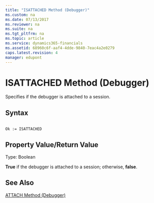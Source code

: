 ```yaml
---
title: "ISATTACHED Method (Debugger)"
ms.custom: na
ms.date: 07/13/2017
ms.reviewer: na
ms.suite: na
ms.tgt_pltfrm: na
ms.topic: article
ms.service: dynamics365-financials
ms.assetid: 68960c6f-aaf4-4dde-9840-7eac4a2e0279
caps.latest.revision: 4
manager: edupont
---
```


 

# ISATTACHED Method (Debugger)
Specifies if the debugger is attached to a session.  
  
## Syntax  
  
```  
  
Ok := ISATTACHED   
```  
  
## Property Value/Return Value  
 Type: Boolean  
  
 **True** if the debugger is attached to a session; otherwise, **false**.  
  
## See Also  
 [ATTACH Method \(Debugger\)](devenv-attach-method-debugger.md)   
 <!--Links [How to: Activate the Debugger from the Development Environment](How-to--Activate-the-Debugger-from-the-Development-Environment.md)-->